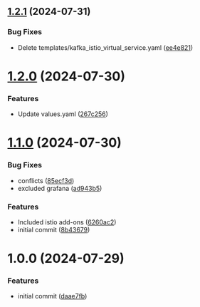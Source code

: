 ## [1.2.1](https://github.com/csye7125-su24-team14/helm-istio-istiod/compare/v1.2.0...v1.2.1) (2024-07-31)


### Bug Fixes

* Delete templates/kafka_istio_virtual_service.yaml ([ee4e821](https://github.com/csye7125-su24-team14/helm-istio-istiod/commit/ee4e82128fe0bf1ba384affc7125e65056214e89))

# [1.2.0](https://github.com/csye7125-su24-team14/helm-istio-istiod/compare/v1.1.0...v1.2.0) (2024-07-30)


### Features

* Update values.yaml ([267c256](https://github.com/csye7125-su24-team14/helm-istio-istiod/commit/267c25664ea1a46658936d241b846aa05490bab6))

# [1.1.0](https://github.com/csye7125-su24-team14/helm-istio-istiod/compare/v1.0.0...v1.1.0) (2024-07-30)


### Bug Fixes

* conflicts ([85ecf3d](https://github.com/csye7125-su24-team14/helm-istio-istiod/commit/85ecf3dc0993b74184b7e6918cb6f97fddb43f7c))
* excluded grafana ([ad943b5](https://github.com/csye7125-su24-team14/helm-istio-istiod/commit/ad943b5bd19606b36ebba89b6c5dfc4fe346bad9))


### Features

* Included istio add-ons ([6260ac2](https://github.com/csye7125-su24-team14/helm-istio-istiod/commit/6260ac22a65be764907d68519657094aaed5e574))
* initial commit ([8b43679](https://github.com/csye7125-su24-team14/helm-istio-istiod/commit/8b436798886132229c36c76b603f7a1eb142c86c))

# 1.0.0 (2024-07-29)


### Features

* initial commit ([daae7fb](https://github.com/csye7125-su24-team14/helm-istio-istiod/commit/daae7fb10c7c2d3c13971d181adcaf67bb38b328))
